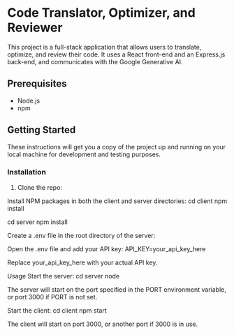 # Code Translator, Optimizer, and Reviewer

This project is a full-stack application that allows users to translate, optimize, and review their code. It uses a React front-end and an Express.js back-end, and communicates with the Google Generative AI.

## Prerequisites

- Node.js
- npm

## Getting Started

These instructions will get you a copy of the project up and running on your local machine for development and testing purposes.

### Installation

1. Clone the repo:

Install NPM packages in both the client and server directories:
cd client
npm install

cd server
npm install

Create a .env file in the root directory of the server:

Open the .env file and add your API key:
API_KEY=your_api_key_here

Replace your_api_key_here with your actual API key.


Usage
Start the server:
cd server
node 


The server will start on the port specified in the PORT environment variable, or port 3000 if PORT is not set.

Start the client:
cd client
npm start

The client will start on port 3000, or another port if 3000 is in use.

